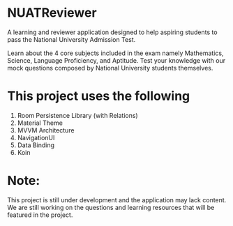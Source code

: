 # NUATReviewer
A learning and reviewer application designed to help aspiring students to pass the National University Admission Test.

Learn about the 4 core subjects included in the exam namely Mathematics, Science, Language Proficiency, and Aptitude. Test your knowledge with our mock questions composed by National University students themselves.

# This project uses the following
1. Room Persistence Library (with Relations)
2. Material Theme
3. MVVM Architecture
4. NavigationUI
5. Data Binding
6. Koin

# Note: 
This project is still under development and the application may lack content. We are still working on the questions and learning resources that will be featured in the project.
